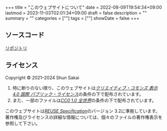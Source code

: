 +++
title = "このウェブサイトについて"
date = 2022-08-09T19:54:34+09:00
lastmod = 2023-11-03T02:01:34+09:00
draft = false
description = ""
summary = ""
categories = [""]
tags = [""]
showDate = false
+++

## ソースコード

[リポジトリ](https://github.com/sorairolake/sorairolake.github.io)

## ライセンス

Copyright &copy; 2021&ndash;2024 Shun Sakai

1. 特に断りのない限り、このウェブサイトは[_クリエイティブ・コモンズ 表示 4.0 国際 パブリック・ライセンス_](https://creativecommons.org/licenses/by/4.0/legalcode.ja)の条件の下で配布されています。
2. また、一部のファイルは[_CC0 1.0 全世界_](https://creativecommons.org/publicdomain/zero/1.0/legalcode.ja)の条件の下で配布されています。

このウェブサイトは[_REUSE Specification_](https://reuse.software/spec/)のバージョン 3.2に準拠しています。
著作権及びライセンスの詳細な情報については、個々のファイルの著作権表示を参照して下さい。
